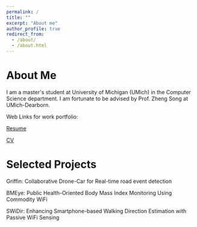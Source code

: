 ```yaml
---
permalink: /
title: ""
excerpt: "About me"
author_profile: true
redirect_from: 
  - /about/
  - /about.html
---
```


About Me
======

I am a master's student at University of Michigan (UMich) in the Computer Science department. I am fortunate to be advised by Prof. Zheng Song at UMich-Dearborn. 

Web Links for work portfolio:

[Resume]()

[CV](https://drive.google.com/file/d/1jpRhpbJInBu95KyjB3g_d-IJGopl4fHs/view?usp=drive_link)


Selected Projects
===============

Griffin: Collaborative Drone-Car for Real-time road event detection

BMEye: Public Health-Oriented Body Mass Index Monitoring Using Commodity WiFi

SWiDir: Enhancing Smartphone-based Walking Direction Estimation with Passive WiFi Sensing
